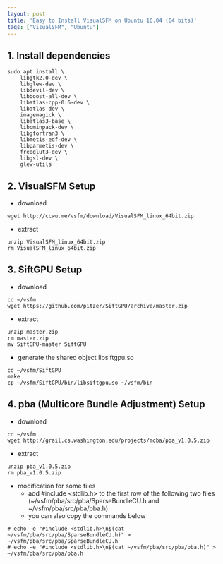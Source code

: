 ```yaml
---
layout: post
title: 'Easy to Install VisualSFM on Ubuntu 16.04 (64 bits)'
tags: ["VisualSFM", "Ubuntu"]
---
```


## 1. Install dependencies

```
sudo apt install \
    libgtk2.0-dev \
    libglew-dev \
    libdevil-dev \
    libboost-all-dev \
    libatlas-cpp-0.6-dev \
    libatlas-dev \
    imagemagick \
    libatlas3-base \
    libcminpack-dev \
    libgfortran3 \
    libmetis-edf-dev \
    libparmetis-dev \
    freeglut3-dev \
    libgsl-dev \
    glew-utils
 ```
 
## 2. VisualSFM Setup
- download
```
wget http://ccwu.me/vsfm/download/VisualSFM_linux_64bit.zip
```
- extract
```
unzip VisualSFM_linux_64bit.zip
rm VisualSFM_linux_64bit.zip
```

## 3. SiftGPU Setup
- download
```
cd ~/vsfm
wget https://github.com/pitzer/SiftGPU/archive/master.zip
```
- extract
```
unzip master.zip
rm master.zip
mv SiftGPU-master SiftGPU
```
- generate the shared object libsiftgpu.so
```
cd ~/vsfm/SiftGPU
make
cp ~/vsfm/SiftGPU/bin/libsiftgpu.so ~/vsfm/bin
```

## 4. pba (Multicore Bundle Adjustment) Setup
- download
```
cd ~/vsfm
wget http://grail.cs.washington.edu/projects/mcba/pba_v1.0.5.zip

```
- extract
```
unzip pba_v1.0.5.zip
rm pba_v1.0.5.zip
```
- modification for some files
    - add #include <stdlib.h> to the first row of the following two files 
     (~/vsfm/pba/src/pba/SparseBundleCU.h and ~/vsfm/pba/src/pba/pba.h)
    - you can also copy the commands below
```
# echo -e "#include <stdlib.h>\n$(cat ~/vsfm/pba/src/pba/SparseBundleCU.h)" > ~/vsfm/pba/src/pba/SparseBundleCU.h
# echo -e "#include <stdlib.h>\n$(cat ~/vsfm/pba/src/pba/pba.h)" > ~/vsfm/pba/src/pba/pba.h
```


